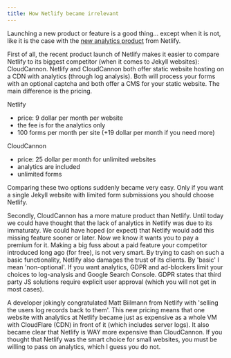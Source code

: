 ```yaml
---
title: How Netlify became irrelevant
---
```


Launching a new product or feature is a good thing... except when it is not, like it is the case with the [new analytics product](https://www.netlify.com/blog/2019/07/10/netlify-analytics---accurate-insights-without-performance-impacts/) from Netlify. 

First of all, the recent product launch of Netlify makes it easier to compare Netlify to its biggest competitor (when it comes to Jekyll websites): CloudCannon. Netlify and CloudCannon both offer static website hosting on a CDN with analytics (through log analysis). Both will process your forms with an optional captcha and both offer a CMS for your static website. The main difference is the pricing.

Netlify

- price: 9 dollar per month per website
- the fee is for the analytics only
- 100 forms per month per site (+19 dollar per month if you need more)

CloudCannon

- price: 25 dollar per month for unlimited websites
- analytics are included
- unlimited forms

Comparing these two options suddenly became very easy. Only if you want a single Jekyll website with limited form submissions you should choose Netlify. 

Secondly, CloudCannon has a more mature product than Netlify. Until today we could have thought that the lack of analytics in Netlify was due to its immaturaty. We could have hoped (or expect) that Netlify would add this missing feature sooner or later. Now we know it wants you to pay a premium for it. Making a big fuss about a paid feature your competitor introduced long ago (for free), is not very smart. By trying to cash on such a basic functionality, Netlify also damages the trust of its clients. By 'basic' I mean 'non-optional'. If you want analytics, GDPR and ad-blockers limit your choices to log-analysis and Google Search Console. GDPR states that third party JS solutions require explicit user approval (which you will not get in most cases). 

A developer jokingly congratulated Matt Biilmann from Netlify with 'selling the users log records back to them'. This new pricing means that one website with analytics at Netlify became just as expensive as a whole VM with CloudFlare (CDN) in front of it (which includes server logs). It also became clear that Netlify is WAY more expensive than CloudCannon. If you thought that Netlify was the smart choice for small websites, you must be willing to pass on analytics, which I guess you do not.
